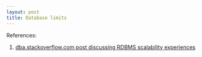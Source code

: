 ```yaml
---
layout: post
title: Database limits
---
```


References:

1. [dba.stackoverflow.com post discussing RDBMS scalability experiences](https://dba.stackexchange.com/questions/24034/scalability-limitations-of-postgresql-and-mysql)